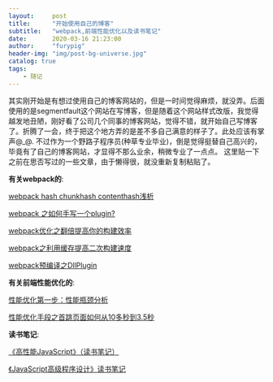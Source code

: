 ```yaml
---
layout:     post
title:      "开始使用自己的博客"
subtitle:   "webpack,前端性能优化以及读书笔记"
date:       2020-03-16 21:23:00
author:     "furypig"
header-img: "img/post-bg-universe.jpg"
catalog: true
tags:
    - 随记
---
```

其实刚开始是有想过使用自己的博客网站的，但是一时间觉得麻烦，就没弄。后面使用的是segmentfault这个网站在写博客，但是随着这个网站样式改版，我觉得越发地丑陋，刚好看了公司几个同事的博客网站，觉得不错，就开始自己写博客了。折腾了一会，终于把这个地方弄的是差不多自己满意的样子了。此处应该有掌声@_@.
不过作为一个野路子程序员(种草专业毕业)，倒是觉得挺替自己高兴的，毕竟有了自己的博客网站，才显得不那么业余，稍微专业了一点点。
这里贴一下之前在思否写过的一些文章，由于懒得很，就没重新复制粘贴了。

**有关webpack的**:

[webpack hash chunkhash contenthash浅析](https://segmentfault.com/a/1190000020104777)

[webpack 之如何手写一个plugin?](https://segmentfault.com/a/1190000020104835)

[webpack优化之翻倍提高你的构建效率](https://segmentfault.com/a/1190000021007847)

[webpack之利用缓存提高二次构建速度](https://segmentfault.com/a/1190000021008089)

[webpack预编译之DllPlugin](https://segmentfault.com/a/1190000021008002)


**有关前端性能优化的**:

[性能优化第一步：性能瓶颈分析](https://segmentfault.com/a/1190000021027036)

[性能优化手段之首跳页面如何从10多秒到3.5秒](https://segmentfault.com/a/1190000021027154)

**读书笔记**:

[《高性能JavaScript》（读书笔记）](https://segmentfault.com/a/1190000012343489)

[《JavaScript高级程序设计》读书笔记](https://segmentfault.com/a/1190000017025825)
